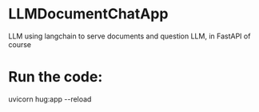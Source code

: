 # LLMDocumentChatApp
LLM using langchain to serve documents and question LLM, in FastAPI of course
# Run the code:
uvicorn hug:app --reload
